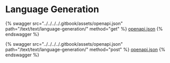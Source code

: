 # Language Generation

{% swagger src="../../../../.gitbook/assets/openapi.json" path="/text/text/language-generation/" method="get" %}
[openapi.json](../../../../.gitbook/assets/openapi.json)
{% endswagger %}

{% swagger src="../../../../.gitbook/assets/openapi.json" path="/text/text/language-generation/" method="post" %}
[openapi.json](../../../../.gitbook/assets/openapi.json)
{% endswagger %}
